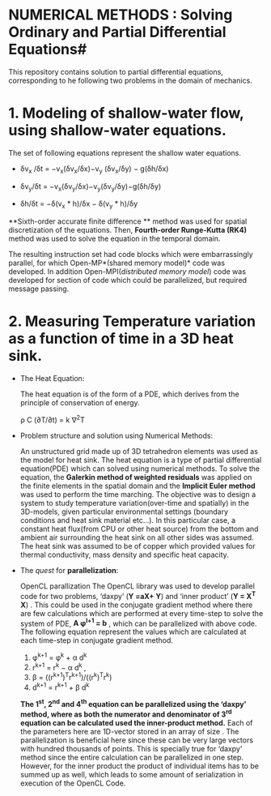 # NUMERICAL METHODS : Solving Ordinary and Partial Differential Equations#

This repository contains solution to partial differential equations, corresponding to he following two problems in the domain of mechanics.

# 1.  Modeling of shallow-water flow, using shallow-water equations. #

The set of following equations represent the shallow water equations.

* δv<sub>x</sub> /δt = −v<sub>x</sub>(δv<sub>x</sub>/δx)−v<sub>y</sub> (δv<sub>x</sub>/δy) − g(δh/δx)

* δv<sub>y</sub>/δt = −v<sub>x</sub>(δv<sub>y</sub>/δx)−v<sub>y</sub>(δv<sub>y</sub>/δy)−g(δh/δy)
* δh/δt = −δ(v<sub>x</sub> \* h)/δx − δ(v<sub>y</sub> \* h)/δy

**Sixth-order accurate finite difference ** method was used for spatial discretization of the equations. Then, **Fourth-order Runge-Kutta (RK4)** method was used to solve the equation in the temporal domain.

The resulting instruction set had code blocks which were embarrassingly parallel, for which Open-MP*(shared memory model)* code was developed. In addition Open-MPI(*distributed memory model*) code was developed for section of code which could be parallelized, but required message passing.

# 2. Measuring Temperature variation as a function of time in a 3D heat sink. #

* The Heat Equation:

  The heat equation is of the form of a PDE, which derives from the principle of conservation of energy.

  ρ C (∂T/∂t) = k ∇<sup>2</sup>T


* Problem structure and solution using Numerical Methods:

  An unstructured grid made up of 3D tetrahedron elements was used as the model for heat sink. The heat equation is a type of partial differential equation(PDE) which can solved using numerical methods. To solve the equation, the **Galerkin method of weighted residuals** was applied on the finite elements in the spatial domain and the **Implicit Euler method** was used to perform the time marching. The objective was to design a system to study temperature variation(over-time and spatially) in the 3D-models, given particular environmental settings (boundary conditions and heat sink material etc...). In this particular case, a constant heat flux(from CPU or other heat source) from the bottom and ambient air surrounding the heat sink on all other sides was assumed. The heat sink was assumed to be of copper which provided values for thermal conductivity, mass density and specific heat capacity.


* The *quest* for **parallelization**:

  OpenCL parallization
  The OpenCL library was used to develop parallel code for two problems, ‘daxpy’ (**Y =**a**X+ Y**) and ‘inner product’ (**Y = X<sup>T</sup> X**) . This could be used in the conjugate gradient method where there are few calculations which are performed at every time-step to solve the system of PDE, **A φ<sup>l+1</sup> = b** , which can be parallelized with above code.
  The following equation represent the values which are calculated at each time-step in conjugate gradient method.

  1. φ<sup>k+1</sup> = φ<sup>k</sup> + α d<sup>k</sup>
  2. r<sup>k+1</sup> = r<sup>k</sup>  − α d<sup>k</sup>  ,
  3. β = ((r<sup>k+1</sup>)<sup>T</sup>r<sup>k+1</sup>)/((r<sup>k</sup>)<sup>T</sup>r<sup>k</sup>)
  4. d<sup>k+1</sup> = r<sup>k+1</sup> + β d<sup>k</sup>

  **The 1<sup>st</sup>, 2<sup>nd</sup> and 4<sup>th</sup> equation can be parallelized using the ‘daxpy’ method, where as both the numerator and denominator of 3<sup>rd</sup> equation can be calculated used the inner-product method.** Each of the parameters here are 1D-vector stored in an array of size <number of points>. The parallelization is beneficial here since these can be very large vectors with hundred thousands of points. This is specially true for ‘daxpy’ method since the entire calculation can be parallelized in one step. However, for the inner product the product of individual items has to be summed up as well, which leads to some amount of serialization in execution of the OpenCL Code.
